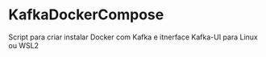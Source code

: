 # KafkaDockerCompose
Script para criar instalar Docker com Kafka e itnerface Kafka-UI para Linux ou WSL2
